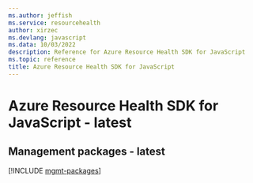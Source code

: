 ```yaml
---
ms.author: jeffish
ms.service: resourcehealth
author: xirzec
ms.devlang: javascript
ms.data: 10/03/2022
description: Reference for Azure Resource Health SDK for JavaScript
ms.topic: reference
title: Azure Resource Health SDK for JavaScript
---
```

# Azure Resource Health SDK for JavaScript - latest

## Management packages - latest
[!INCLUDE [mgmt-packages](resource-health-mgmt-index.md)]